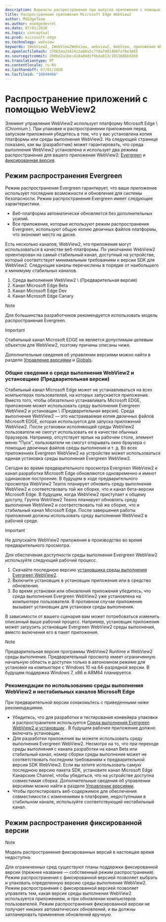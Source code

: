 ```yaml
---
description: Варианты распространения при выпуске приложения с помощью Microsoft Edge WebView2
title: Распространение приложения Microsoft Edge WebView2
author: MSEdgeTeam
ms.author: msedgedevrel
ms.date: 07/01/2020
ms.topic: conceptual
ms.prod: microsoft-edge
ms.technology: webview
keywords: IWebView2, IWebView2WebView, webview2, WebView, приложения WPF, WPF, EDGE, ICoreWebView2, ICoreWebView2Host, элемент управления "браузер", HTML Edge
ms.openlocfilehash: 370b5da2d42412a08a5c7f8a7401496fa70e3065
ms.sourcegitcommit: 288bd2a1bec418a84d1f0bda013c1913886bd269
ms.translationtype: MT
ms.contentlocale: ru-RU
ms.lasthandoff: 07/01/2020
ms.locfileid: "10844406"
---
```

# Распространение приложений с помощью WebView2  

Элемент управления WebView2 использует платформу Microsoft Edge \ (Chromium \).  При упаковке и распространении приложения перед запуском приложения убедитесь в том, что у вас установлена копия платформы или среды выполнения WebView2.  На следующей странице показано, как вы (разработчик) может гарантировать, что среда выполнения WebView2 установлена и использует два режима распространения для вашего приложения WebView2: [Evergreen](#evergreen-distribution-mode) и [фиксированная версия](#fixed-version-distribution-mode).  

## Режим распространения Evergreen  

Режим распространения Evergreen гарантирует, что ваше приложение использует последние возможности и обновления для системы безопасности.  Режим распространения Evergreen имеет следующие характеристики.  

*   Веб-платформа автоматически обновляется без дополнительных усилий.  
*   Все приложения, которые используют режим распространения Evergreen, используют общую копию двоичных файлов платформы, что экономит место на диске.  

Есть несколько каналов, WebView2, что приложения могут использоваться в качестве веб-платформы.  По умолчанию WebView2 ориентирован на самый стабильный канал, доступный на устройстве, который соответствует минимальным требованиям к версии SDK для WebView2.  Следующие каналы перечислены в порядке от наибольшего к минимуму стабильных каналов.  

1.  Среда выполнения WebView2 \ (Предварительная версия)  
1.  Канал Microsoft Edge Beta  
1.  Канал Microsoft Edge Dev  
1.  Канал Microsoft Edge Canary    

> [!NOTE]
> Для большинства разработчиков рекомендуется использовать модель распространения Evergreen.  

> [!IMPORTANT]
> Стабильный канал Microsoft EDGE не является допустимым целевым объектом для WebView2, поэтому причины описаны ниже.  

Дополнительные сведения об управлении версиями можно найти в разделе [Управление версиями][ConceptsVersioning] и [Globals][ReferenceWin3209538WebviewIdl].  

### Общие сведения о среде выполнения WebView2 и установщике (Предварительная версия)  

Стабильный канал Microsoft Edge может не устанавливаться на всех компьютерах пользователей, на которых запускается приложение.  Вместо того, чтобы обязательно устанавливать Microsoft EDGE, приложение может использовать среду выполнения Evergreen WebView2 и установщик \ (Предварительная версия).  Среда выполнения WebView2 — это настраиваемая копия двоичных файлов Microsoft EDGE, которая используется для запуска приложений WebView2.  После установки исполняющей среды WebView2 пользователи не смогут использовать ее в качестве обычных браузеров.  Например, отсутствует ярлык на рабочем столе, элемент меню "Пуск", пользователи не смогут открывать окно браузера с помощью двоичных файлов среды выполнения и т. д.  Во всех приложениях Evergreen WebView2 на устройстве может использоваться единая установка среды выполнения Evergreen WebView2.  

Сегодня во время предварительного просмотра Evergreen WebView2 и канал разработки Microsoft Edge обновляются одновременно и имеют одинаковое построение.  В будущем в ходе предварительного просмотра WebView2 Teams планирует обновить среду выполнения WebView2 и соответствовать той же сборке, что и канал бета-версии Microsoft Edge.  В будущем, когда WebView2 приступает к общему доступу, Группа WebView2 Teams планирует обновлять среду выполнения WebView2 и соответствовать той же сборке, что и стабильный канал Microsoft Edge.  После завершения работы приложения должны использовать среду выполнения WebView2 в рабочей среде.  

> [!IMPORTANT]
> Не допускайте WebView2 приложения в производство во время предварительного просмотра.  

Для обеспечения доступности среды выполнения Evergreen WebView2 используйте следующий рабочий процесс.  

1.  Скачайте последнюю версию [установщика среды выполнения Evergreen WebView2][Webview2Installer].  
1.  Включите установщик в установщик приложения или в средство обновления.  
1.  Во время установки или обновления приложения убедитесь, что среда выполнения Evergreen WebView2 уже установлена на компьютере пользователя.  В противном случае приложение вызывает установщик для установки среды выполнения.  

В зависимости от вашего сценария вам может потребоваться изменить описанный выше рабочий процесс.  Например, установщик приложения может загрузить установщик Evergreen WebView2 среды выполнения, вместо включения его в пакет приложения.  

> [!NOTE]
> Предварительная версия программы WebView2 Runtime и WebView2 среды выполнения.  Предварительный просмотр имеет ограниченную начальную область и доступен только в автономном режиме для установки на компьютере с Windows 10 на 64-разрядной версии.  В будущем поддержка Windows 7, x86 и ARM64 планируется.  

### Рекомендации по использованию среды выполнения WebView2 и нестабильных каналов Microsoft Edge  

При предварительной версии ознакомьтесь с приведенными ниже рекомендациями.  

*   Убедитесь, что для разработки и тестирования конвейера упаковки и распространителя используется [Среда выполнения Evergreen WebView2 и установщик][Webview2Installer] .  В будущем рабочее приложение должно включать установщик.  
*   Для разработки приложения вы можете использовать среду выполнения Evergreen WebView2.  Несмотря на то, что при переходе среды выполнения с канала разработки на канал Beta или стабильный канал, номер сборки среды выполнения может не соответствовать последним требованиям к предварительной версии SDK WebView2.  Если вы хотите использовать самую последнюю версию пакета SDK, установите канал Microsoft Edge Канарские Channel, чтобы убедиться, что на устройстве доступна совместимая сборка.  Дополнительные сведения об управлении версиями можно найти в разделе [Управление версиями][ConceptsVersioning].  
*   Чтобы протестировать веб-содержимое для обеспечения совместимости с изменениями в платформе, недоступными в стабильном канале, используйте соответствующий нестабильный канал.  

## Режим распространения фиксированной версии  

> [!NOTE]
> Модель распространения фиксированных версий в настоящее время недоступна.  

Для ограниченных сред существуют планы поддержки фиксированной версии (прежнее название — собственный режим распространения).  Режим распространения с фиксированной версией позволяет выбрать и упаковать определенную версию среды выполнения WebView2.  Режим распространения с фиксированной версией позволяет управлять тем, какая версия среды выполнения WebView2 используется приложением, и при обновлении компьютеров пользователей.  Режим распространения фиксированной версии не получает никаких автоматических обновлений, и вы должны запланировать применение обновлений вручную.  

<!-- links -->  

[ConceptsVersioning]: ./versioning.md "Общие сведения о версиях браузеров и WebView2 | Документы Microsoft"  
[ReferenceWin3209538WebviewIdl]: ../reference/win32/0-9-538/webview2-idl.md  "Globals | Документы Microsoft"  

[Webview2Installer]: https://developer.microsoft.com/microsoft-edge/webview2 "Установщик WebView2"  
